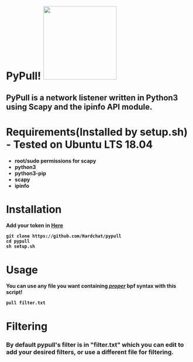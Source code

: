 <h1>PyPull! <img src="https://upload.wikimedia.org/wikipedia/en/3/3a/Scapy_logo.png" width="200" height="200"></img></h1>

<h2>PyPull is a network listener written in Python3 using Scapy and the ipinfo API module.</h2>
<h1>Requirements(Installed by setup.sh) - Tested on Ubuntu LTS 18.04</h1>
<ul><strong><b>
 <li>root/sudo permissions for scapy</li>
 <li>python3</li>
 <li>python3-pip</li>
 <li>scapy</li>
 <li>ipinfo</li>
</ul></b></strong>

<h1>Installation</h1>
<strong>
 Add your token in <a href="pypull.py">Here</a> 
 
 ```
 git clone https://github.com/Hardchat/pypull
 cd pypull
 sh setup.sh
 
 ```

</strong>

<h1>Usage</h1> 
<b>You can use any file you want containing <u><em>proper</em></u> bpf syntax with this script!</b>

<strong>

```pull filter.txt```

</strong>

<h1>Filtering</h1>

<h3>By default pypull's filter is in "filter.txt" which you can edit to add your desired filters, or use a different file for filtering.</h3>

